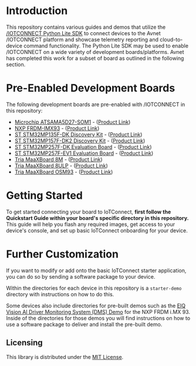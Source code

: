 # Introduction
This repository contains various guides and demos that utilize the [/IOTCONNECT Python Lite SDK](https://github.com/avnet-iotconnect/iotc-python-lite-sdk) to connect devices to the Avnet /IOTCONNECT platform and showcase telemetry reporting and cloud-to-device command functionality.
The Python Lite SDK may be used to enable /IOTCONNECT on a wide variety of development boards/platforms.  Avnet has completed this work for a subset of board as outlined in the following section.

# Pre-Enabled Development Boards
The following development boards are pre-enabled with /IOTCONNECT in this repository:

* [Microchip ATSAMA5D27-SOM1](microchip-sama5d27) - ([Product Link](https://www.microchip.com/en-us/product/atsama5d27-som1))
* [NXP FRDM-IMX93](nxp-frdm-imx-93) - ([Product Link](https://www.avnet.com/shop/us/products/nxp/frdm-imx93-3074457345660216004/))
* [ST STM32MP135F-DK Discovery Kit](stm32mp135f-dk) - ([Product Link](https://www.st.com/en/evaluation-tools/stm32mp135f-dk.html))
* [ST STM32MP157F-DK2 Discovery Kit](stm32mp157f-dk2) - ([Product Link](https://www.st.com/en/evaluation-tools/stm32mp157f-dk2.html))
* [ST STM32MP257F-DK Evaluation Board](stm32mp257f-dk) - ([Product Link](https://www.st.com/en/evaluation-tools/stm32mp257f-dk.html))
* [ST STM32MP257F-EV1 Evaluation Board](stm32mp257f-ev1) - ([Product Link](https://www.st.com/en/evaluation-tools/stm32mp257f-ev1.html))
* [Tria MaaXBoard 8M](tria-maaxboard-8m) - ([Product Link](https://www.tria-technologies.com/product/maaxboard/))
* [Tria MaaXBoard 8ULP](tria-maaxboard-8ulp) - ([Product Link](https://www.tria-technologies.com/product/maaxboard-8ulp/))
* [Tria MaaXBoard OSM93](tria-maaxboard-osm93) - ([Product Link](https://www.tria-technologies.com/product/maaxboard-osm93/))

# Getting Started
To get started connecting your board to IoTConnect, **first follow the Quickstart Guide within your board's specific directory in this repository.** This guide will help you flash any required images, get access to your device's console, and set up basic IoTConnect onboarding for your device.

# Further Customization
If you want to modify or add onto the basic IoTConnect starter application, you can do so by sending a software package to your device. 

Within the directories for each device in this repository is a ```starter-demo``` directory with instructions on how to do this. 

Some devices also include directories for pre-built demos such as the [EIQ Vision AI Driver Monitoring System (DMS) Demo](nxp-frdm-imx-93/dms-demo) for the NXP FRDM i.MX 93. Inside of the directories for those demos you will find instructions on how to use a software package to deliver and install the pre-built demo.

## Licensing

This library is distributed under the [MIT License](https://github.com/avnet-iotconnect/iotc-c-lib/blob/master/LICENSE.md).
